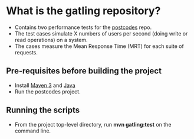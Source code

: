 # What is the gatling repository?

- Contains two performance tests for the [postcodes](https://github.com/anthonymcglone2022/postcodes) repo.
- The test cases simulate X numbers of users per second (doing write or read operations) on a system.
- The cases measure the Mean Response Time (MRT) for each suite of requests.

## Pre-requisites before building the project

- Install [Maven 3](https://maven.apache.org/index.html) and [Java](https://www.oracle.com/java/technologies/downloads/)
- Run the postcodes project. 

## Running the scripts

-  From the project top-level directory, run **mvn gatling:test** on the command line.

